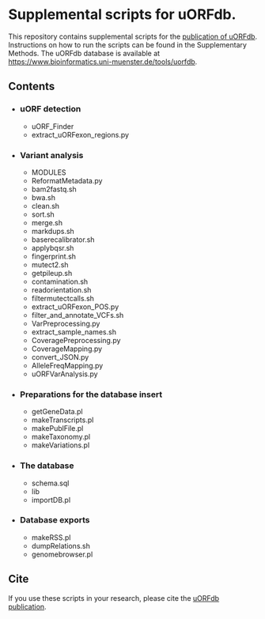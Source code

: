 # Supplemental scripts for uORFdb.
This repository contains supplemental scripts for the [publication of uORFdb](https://doi.org/10.1093/nar/gkac899).
Instructions on how to run the scripts can be found in the Supplementary Methods.
The uORFdb database is available at https://www.bioinformatics.uni-muenster.de/tools/uorfdb.

## Contents
- ### uORF detection
	- uORF_Finder
	- extract_uORFexon_regions.py

- ### Variant analysis
	- MODULES
	- ReformatMetadata.py
	- bam2fastq.sh
	- bwa.sh
	- clean.sh
	- sort.sh
	- merge.sh
	- markdups.sh
	- baserecalibrator.sh
	- applybqsr.sh
	- fingerprint.sh
	- mutect2.sh
	- getpileup.sh
	- contamination.sh
	- readorientation.sh
	- filtermutectcalls.sh
	- extract_uORFexon_POS.py
	- filter_and_annotate_VCFs.sh
	- VarPreprocessing.py
	- extract_sample_names.sh
	- CoveragePreprocessing.py
	- CoverageMapping.py
	- convert_JSON.py
	- AlleleFreqMapping.py
	- uORFVarAnalysis.py

- ### Preparations for the database insert
	- getGeneData.pl
	- makeTranscripts.pl
	- makePublFile.pl
	- makeTaxonomy.pl
	- makeVariations.pl

- ### The database
	- schema.sql
	- lib
	- importDB.pl	

- ### Database exports
	- makeRSS.pl
	- dumpRelations.sh
	- genomebrowser.pl	

## Cite
If you use these scripts in your research, please cite the [uORFdb publication](https://doi.org/10.1093/nar/gkac899).
